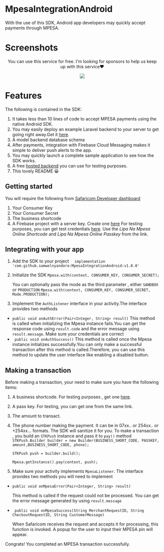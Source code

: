 # MpesaIntegrationAndroid
With the use of this SDK, Android app developers may quickly accept payments through MPESA.
# Screenshots

<p align="center">
  You can use this service for free. I'm looking for sponsors to help us keep up with this service❤️
</p>
<p align="center">
  <a href="https://github.com/sponsors/samwelnyandoro">
    <img src="https://img.shields.io/static/v1?label=Sponsor&message=%E2%9D%A4&logo=GitHub&color=ff69b4"/> 
  </a>
</p>

	
# Features
The following is contained in the SDK:
1. It takes less than 10 lines of code to accept MPESA payments using the native Android SDK.
2. You may easily deploy an example Laravel backend to your server to get going right away.Get it [here](https://github.com/samwelnyandoro/mpesaintegrationandroid-backend.git).
3. A model backend database schema
4. After payments, integration with Firebase Cloud Messaging makes it simple to deliver push alerts to the app.
5. You may quickly launch a complete sample application to see how the SDK works.
6. A free [hosted backend](https://mpesa.samwel.com) you can use for testing purposes.
7. This lovely README 😀

## Getting started
You will require the following from [Safaricom Developer dashboard](https://developer.safaricom.co.ke)
1. Your Consumer Key
2. Your Consumer Secret
3. The business shortcode
4. A Firebase project with a server key. Create one [here](https://console.firebase.google.com/)
For testing purposes, you can get test credentials [here](https://developer.safaricom.co.ke/test_credentials).
Use the *Lipa Na Mpesa Online Shortcode* and *Lipa Na Mpesa Online Passkey* from the link.
## Integrating with your app
1. Add the SDK to your project
    ```  implementation 'com.github.samwelnyandoro:MpesaIntegrationAndroid:v1.0.0'```
    
2. Initialize the SDK
    ```Mpesa.with(context, CONSUMER_KEY, CONSUMER_SECRET);```
    
    You can optionally pass the mode as the third parameter , either `SANDBOX` or `PRODUCTION`
      ```Mpesa.with(context, CONSUMER_KEY, CONSUMER_SECRET, Mode.PRODUCTION);```
3. Implement the `AuthListener` interface in your activity.The interface provides two methods
* ```public void onAuthError(Pair<Integer, String> result)```
    This method is called when initializing the Mpesa instance fails.You can get the response code using `result.code` and the error message using `result.message`. Make sure your credentials are correct
* ``` public void onAuthSuccess()``` 
    This method is called once the Mpesa instance initializes successfully.You can only make a successful transaction after this method is called.Therefore, you can use this method to update the user interface like enabling a disabled button.
## Making a transaction
Before making a transaction, your need to make sure you have the following items:
1. A business shortcode. For testing purposes , get one [here](https://developer.safaricom.co.ke/test_credentials).
2. A pass key. For testing, you can get one from the same link.
3. The amount to transact.
4. The phone number making the payment. It can be in 07xx.. or 254xx.. or +254xx... formats. The SDK will sanitize it for you.
    To make a transaction , you build an `STKPush` instance and pass it to `pay()` method
       ```STKPush.Builder builder = new Builder(BUSINESS_SHORT_CODE, PASSKEY, amount,BUSINESS_SHORT_CODE, phone);```
    
    ```STKPush push = builder.build();```
    
    ```Mpesa.getInstance().pay(context, push);```
5. Make sure your activity implements `MpesaListener`. The interface provides two methods you will need to implement
 * ```public void onMpesaError(Pair<Integer, String> result)```
 
    This method is called if the request could not be processed. You can get the error message generated by using `result.message`
 
 * ``` public void onMpesaSuccess(String MerchantRequestID, String CheckoutRequestID, String CustomerMessage)```
 
    When Safaricom receives the request and accepts it for processing, this function is invoked. A popup for the user to input their MPESA pin will appear.
 
Congrats! You completed an MPESA transaction successfully.

